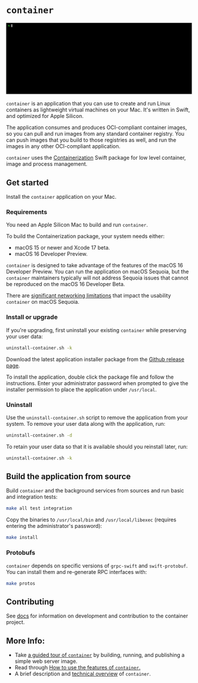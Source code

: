 # `container`

![introductory movie showing some basic commands](./docs/assets/landing-movie.gif)

`container` is an application that you can use to create and run Linux containers as lightweight virtual machines on your Mac. It's written in Swift, and optimized for Apple Silicon. 

The application consumes and produces OCI-compliant container images, so you can pull and run images from any standard container registry. You can push images that you build to those registries as well, and run the images in any other OCI-compliant application.

`container` uses the [Containerization](https://github.com/apple/containerization) Swift package for low level container, image and process management.

## Get started

Install the `container` application on your Mac.

### Requirements

You need an Apple Silicon Mac to build and run `container`.

To build the Containerization package, your system needs either:

- macOS 15 or newer and Xcode 17 beta.
- macOS 16 Developer Preview.

`container` is designed to take advantage of the features of the macOS 16 Developer Preview. You can run the application on macOS Sequoia, but the `container` maintainers typically will not address Sequoia issues that cannot be reproduced on the macOS 16 Developer Beta.

There are [significant networking limitations](https://github.com/apple/container#macos-sequoia-limitations) that impact the usability `container` on macOS Sequoia.

### Install or upgrade

If you're upgrading, first uninstall your existing `container` while preserving your user data:

```bash
uninstall-container.sh -k
```

Download the latest application installer package from the [Github release page](https://github.com/apple/container/releases).

To install the application, double click the package file and follow the instructions. Enter your administrator password when prompted to give the installer permission to place the application under `/usr/local`.

### Uninstall

Use the `uninstall-container.sh` script to remove the application from your system. To remove your user data along with the application, run:

```bash
uninstall-container.sh -d
```

To retain your user data so that it is available should you reinstall later, run:

```bash
uninstall-container.sh -k
```

## Build the application from source

Build `container` and the background services from sources and run basic and integration tests:

```bash
make all test integration
```

Copy the binaries to `/usr/local/bin` and `/usr/local/libexec` (requires entering the administrator's password):

```bash
make install
```

### Protobufs

`container` depends on specific versions of `grpc-swift` and `swift-protobuf`. You can install them and re-generate RPC interfaces with:

```bash
make protos
```

## Contributing 

See [docs](./docs) for information on development and contribution to the container project. 

 ## More Info:

- Take [a guided tour of `container`](./docs/tutorial.md) by building, running, and publishing a simple web server image.
- Read through [How to use the features of `container`.](./docs/how-to.md)
- A brief description and [technical overview](./docs/technical-overview.md) of `container`.

